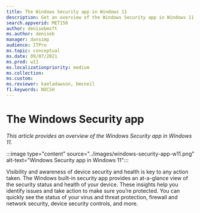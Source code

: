 ```yaml
---
title: The Windows Security app in Windows 11
description: Get an overview of the Windows Security app in Windows 11
search.appverid: MET150 
author: denisebmsft
ms.author: deniseb
manager: dansimp 
audience: ITPro
ms.topic: conceptual
ms.date: 09/07/2021
ms.prod: w11
ms.localizationpriority: medium
ms.collection: 
ms.custom: 
ms.reviewer: kaeladawson, bmcneil
f1.keywords: NOCSH  
---
```


# The Windows Security app

*This article provides an overview of the Windows Security app in Windows 11.*

:::image type="content" source="../images/windows-security-app-w11.png" alt-text="Windows Security app in Windows 11":::

Visibility and awareness of device security and health is key to any action taken. The Windows built-in security app provides an at-a-glance view of the security status and health of your device. These insights help you identify issues and take action to make sure you’re protected. You can quickly see the status of your virus and threat protection, firewall and network security, device security controls, and more. 


